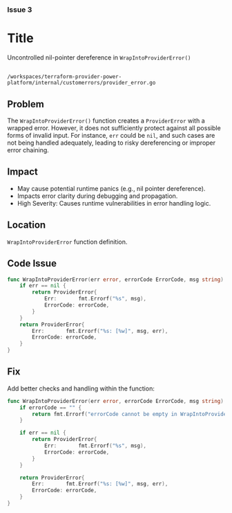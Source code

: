 ### Issue 3

# Title

Uncontrolled nil-pointer dereference in `WrapIntoProviderError()`

##

`/workspaces/terraform-provider-power-platform/internal/customerrors/provider_error.go`

## Problem

The `WrapIntoProviderError()` function creates a `ProviderError` with a wrapped error. However, it does not sufficiently protect against all possible forms of invalid input. For instance, `err` could be `nil`, and such cases are not being handled adequately, leading to risky dereferencing or improper error chaining.

## Impact

- May cause potential runtime panics (e.g., nil pointer dereference).
- Impacts error clarity during debugging and propagation.
- High Severity: Causes runtime vulnerabilities in error handling logic.

## Location

`WrapIntoProviderError` function definition.

## Code Issue

```go
func WrapIntoProviderError(err error, errorCode ErrorCode, msg string) error {
	if err == nil {
		return ProviderError{
			Err:       fmt.Errorf("%s", msg),
			ErrorCode: errorCode,
		}
	}
	return ProviderError{
		Err:       fmt.Errorf("%s: [%w]", msg, err),
		ErrorCode: errorCode,
	}
}
```

## Fix

Add better checks and handling within the function:

```go
func WrapIntoProviderError(err error, errorCode ErrorCode, msg string) error {
	if errorCode == "" {
		return fmt.Errorf("errorCode cannot be empty in WrapIntoProviderError")
	}

	if err == nil {
		return ProviderError{
			Err:       fmt.Errorf("%s", msg),
			ErrorCode: errorCode,
		}
	}

	return ProviderError{
		Err:       fmt.Errorf("%s: [%w]", msg, err),
		ErrorCode: errorCode,
	}
}
```